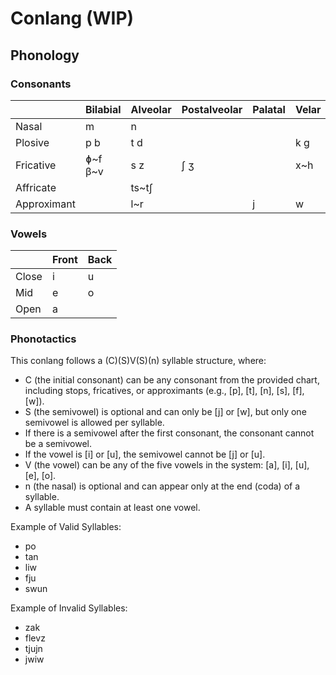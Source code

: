 # Conlang (WIP)

## Phonology

### Consonants

|             | Bilabial | Alveolar | Postalveolar | Palatal | Velar |
|-------------|----------|----------|--------------|---------|-------|
| Nasal       | m        | n        |              |         |       |
| Plosive     | p b      | t d      |              |         | k g   |
| Fricative   | ɸ\~f β\~v| s z      | ʃ ʒ          |         | x\~h  |
| Affricate   |          | ts\~tʃ   |              |         |       |
| Approximant |          | l\~r     |              | j       | w     |

### Vowels

|       | Front | Back |
|-------|-------|------|
| Close | i     | u    |
| Mid   | e     | o    |
| Open  | a     |      |

### Phonotactics

This conlang follows a (C)(S)V(S)(n) syllable structure, where:

* C (the initial consonant) can be any consonant from the provided chart, including stops, fricatives, or approximants (e.g., [p], [t], [n], [s], [f], [w]).
* S (the semivowel) is optional and can only be [j] or [w], but only one semivowel is allowed per syllable.
* If there is a semivowel after the first consonant, the consonant cannot be a semivowel.
* If the vowel is [i] or [u], the semivowel cannot be [j] or [u].
* V (the vowel) can be any of the five vowels in the system: [a], [i], [u], [e], [o].
* n (the nasal) is optional and can appear only at the end (coda) of a syllable.
* A syllable must contain at least one vowel.

Example of Valid Syllables:

* po
* tan
* liw
* fju
* swun

Example of Invalid Syllables:

* zak
* flevz
* tjujn
* jwiw
